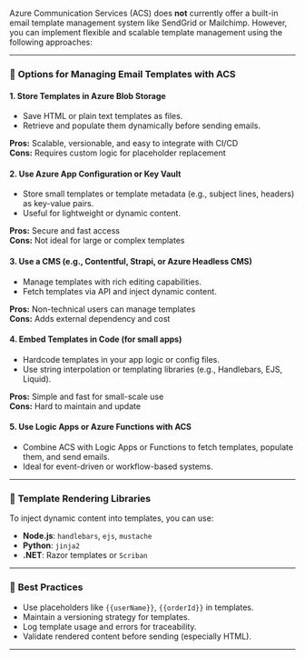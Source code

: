 Azure Communication Services (ACS) does **not** currently offer a built-in email template management system like SendGrid or Mailchimp. However, you can implement flexible and scalable template management using the following approaches:

---

### 🧰 **Options for Managing Email Templates with ACS**

#### **1. Store Templates in Azure Blob Storage**
- Save HTML or plain text templates as files.
- Retrieve and populate them dynamically before sending emails.

**Pros:** Scalable, versionable, and easy to integrate with CI/CD  
**Cons:** Requires custom logic for placeholder replacement

#### **2. Use Azure App Configuration or Key Vault**
- Store small templates or template metadata (e.g., subject lines, headers) as key-value pairs.
- Useful for lightweight or dynamic content.

**Pros:** Secure and fast access  
**Cons:** Not ideal for large or complex templates

#### **3. Use a CMS (e.g., Contentful, Strapi, or Azure Headless CMS)**
- Manage templates with rich editing capabilities.
- Fetch templates via API and inject dynamic content.

**Pros:** Non-technical users can manage templates  
**Cons:** Adds external dependency and cost

#### **4. Embed Templates in Code (for small apps)**
- Hardcode templates in your app logic or config files.
- Use string interpolation or templating libraries (e.g., Handlebars, EJS, Liquid).

**Pros:** Simple and fast for small-scale use  
**Cons:** Hard to maintain and update

#### **5. Use Logic Apps or Azure Functions with ACS**
- Combine ACS with Logic Apps or Functions to fetch templates, populate them, and send emails.
- Ideal for event-driven or workflow-based systems.

---

### 🧪 **Template Rendering Libraries**
To inject dynamic content into templates, you can use:
- **Node.js**: `handlebars`, `ejs`, `mustache`
- **Python**: `jinja2`
- **.NET**: Razor templates or `Scriban`

---

### 🔄 **Best Practices**
- Use placeholders like `{{userName}}`, `{{orderId}}` in templates.
- Maintain a versioning strategy for templates.
- Log template usage and errors for traceability.
- Validate rendered content before sending (especially HTML).

---
